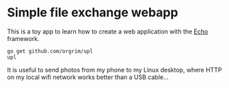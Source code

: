 # Simple file exchange webapp

This is a toy app to learn how to create a web application with the
[Echo](https://echo.labstack.com/) framework.

```
go get github.com/orgrim/upl
upl
```

It is useful to send photos from my phone to my Linux desktop, where HTTP on my
local wifi network works better than a USB cable...
